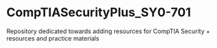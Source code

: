 # CompTIASecurityPlus_SY0-701
Repository dedicated towards adding resources for CompTIA Security + resources and practice materials
